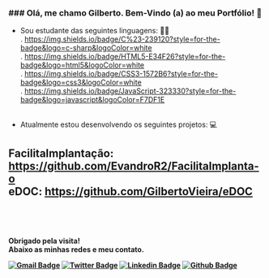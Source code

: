 <h3>### Olá, me chamo Gilberto. Bem-Vindo (a) ao meu Portfólio! 👋</h3>


 - Sou estudante das seguintes linguagens: 👨‍🎓<br>
    . https://img.shields.io/badge/C%23-239120?style=for-the-badge&logo=c-sharp&logoColor=white<br>
    . https://img.shields.io/badge/HTML5-E34F26?style=for-the-badge&logo=html5&logoColor=white<br>
    . https://img.shields.io/badge/CSS3-1572B6?style=for-the-badge&logo=css3&logoColor=white<br>
    . https://img.shields.io/badge/JavaScript-323330?style=for-the-badge&logo=javascript&logoColor=F7DF1E<br><br>

- Atualmente estou desenvolvendo os seguintes projetos: 💻<br>

<b>FacilitaImplantação:<b> https://github.com/EvandroR2/FacilitaImplanta-o<br>
<b>eDOC:<b> https://github.com/GilbertoVieira/eDOC<br>
<br>
------------------------------------
<br><br>
 <b>Obrigado pela visita!<b><br>
 <b>Abaixo as minhas redes e meu contato.<b>

[![Gmail Badge](https://img.shields.io/badge/Gmail-D14836?style=for-the-badge&logo=gmail&logoColor=white&link=mailto:gilbertovieira.rj@gmail.com)](mailto:gilbertovieira.rj@gmail.com)
[![Twitter Badge](https://img.shields.io/badge/Twitter-1DA1F2?style=for-the-badge&logo=twitter&logoColor=white&link=https://twitter.com/gilbertvieirarj)](https://twitter.com/gilbertvieirarj)
[![Linkedin Badge](https://img.shields.io/badge/-LinkedIn-blue?style=flat-square&logo=Linkedin&logoColor=white&link=https://www.linkedin.com/in/gilbertorodvieirap/)](https://www.linkedin.com/in/gilbertorodvieirap/)
[![Github Badge](https://img.shields.io/badge/-Github-000?style=flat-square&logo=Github&logoColor=white&link=https://github.com/GilbertoVieira)](https://github.com/GilbertoVieira)

<!--
**GilbertoVieira/GilbertoVieira** is a ✨ _special_ ✨ repository because its `README.md` (this file) appears on your GitHub profile.

Here are some ideas to get you started:

- 🔭 I’m currently working on ...
- 🌱 I’m currently learning ...
- 👯 I’m looking to collaborate on ...
- 🤔 I’m looking for help with ...
- 💬 Ask me about ...
- 📫 How to reach me: ...
- 😄 Pronouns: ...
- ⚡ Fun fact: ...
-->

